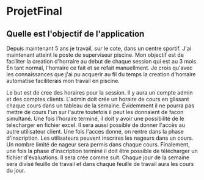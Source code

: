 # ProjetFinal

## Quelle est l'objectif de l'application
Depuis maintenant 5 ans je travail, sur le cote, dans un centre sportif. J'ai maintenant atteint le poste de superviseur piscine. Mon objectif est de faciliter la creation d'horraire au debut de chaque session qui est au 3 mois. En tant normal, l'horraire ce fait et se refait manuellment. Je crois qu'avec les connaissances que j'ai pu acquerir au fil du temps la creation d'horraire automatise faciliterais mon travail en piscine. 

Le but est de cree des horaires pour la session. Il y aura un compte admin et des comptes clients. L'admin doit crée un horaire de cours en glissant chaque cours dans un tableau de la semaine. Évidemment il ne pourra pas mettre de cours l'un sur l'autre toutefois il peut les donnaient de facon simultané. Une fois l'horaire terminé, il doit y avoir une possibilité de le telecharger en fichier excel. Il sera aussi possible de donner l'accès au autre utilisateur client. Une fois l'acces donné, on rentre dans la phase d'inscription. Les utilisateurs peuvent inscrires les nageurs dans un cours. Un nombre limité de nageur sera permis dans chaque cours. Finalement, une fois la phase d'inscription terminé il doit être possible de télécharger un fichier d'évaluations. Il sera crée comme suit. Chaque jour de la semaine sera divisé feuille de travail et dans chaque feuille de travail aura les cours du jour. 
